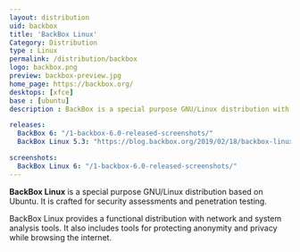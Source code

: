 ```yaml
---
layout: distribution
uid: backbox
title: 'BackBox Linux'
Category: Distribution
type : Linux
permalink: /distribution/backbox
logo: backbox.png
preview: backbox-preview.jpg
home_page: https://backbox.org/
desktops: [xfce]
base : [ubuntu]
description : BackBox is a special purpose GNU/Linux distribution with security assessment and penetration testing in mind.

releases:
  BackBox 6: "/1-backbox-6.0-released-screenshots/"
  BackBox Linux 5.3: "https://blog.backbox.org/2019/02/18/backbox-linux-5-3-released/"

screenshots:
  BackBox Linux 6: "/1-backbox-6.0-released-screenshots/"
---
```

**BackBox Linux** is a special purpose GNU/Linux distribution based on Ubuntu. It is crafted for security assessments and penetration testing.

BackBox Linux provides a functional distribution with network and system analysis tools. It also includes tools for protecting anonymity and privacy while browsing the internet.